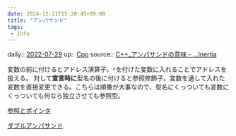 ```yaml
---
date: 2024-12-21T15:20:45+09:00
title: "アンパサンド"
tags:
 - Info
---
```


daily:: [2022-07-29](Daily_Note/2022-07-29.md)
up:: [Cpp](../Bar/Program/Cpp.md)
source:: [C++_アンパサンドの意味 - …Inertia](https://koshinran.hateblo.jp/entry/2018/04/07/153618)

変数の前に付けるとアドレス演算子。`*`を付けた変数に入れることでアドレスを扱える。
対して**宣言時に**型名の後に付けると参照修飾子。変数を通して入れた変数を直接変更できる。こちらは順番が大事なので、型名にくっついても変数にくっついても何なら独立させても参照型。

[参照とポインタ](参照とポインタ.md)

[ダブルアンパサンド](ダブルアンパサンド.md)
